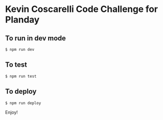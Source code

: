 # Kevin Coscarelli Code Challenge for Planday
## To run in dev mode
```
$ npm run dev
```
## To test
```
$ npm run test
```
## To deploy
```
$ npm run deploy
```

Enjoy!
